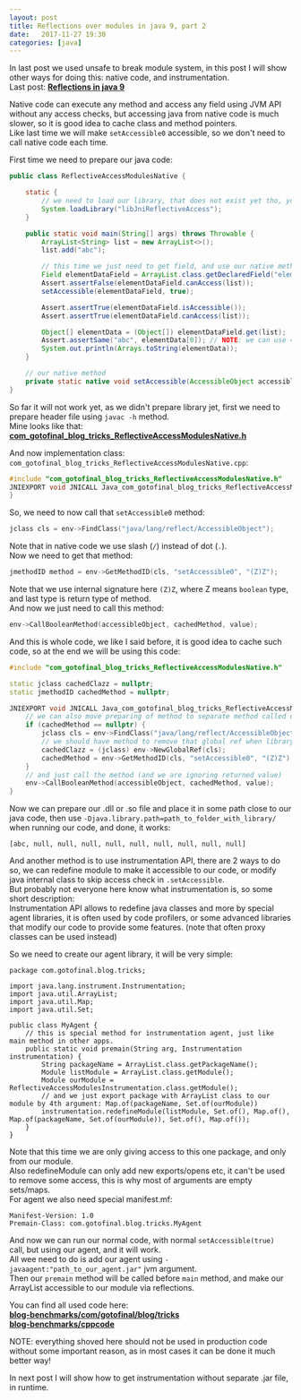 ```yaml
---
layout: post
title: Reflections over modules in java 9, part 2
date:   2017-11-27 19:30
categories: [java]
---
```


In last post we used unsafe to break module system, in this post I will show other ways for doing this: native code, and instrumentation.  
Last post: [**Reflections in java 9**](https://blog.gotofinal.com/java/2017/11/08/reflections-in-java-9.html)  

Native code can execute any method and access any field using JVM API without any access checks, but accessing java from native code is much slower, 
so it is good idea to cache class and method pointers.  
Like last time we will make `setAccessible0` accessible, so we don't need to call native code each time.  

First time we need to prepare our java code: 
```java
public class ReflectiveAccessModulesNative {

    static {
        // we need to load our library, that does not exist yet tho, you don't need to add .dll or .so, java will find valid file on given platform.
        System.loadLibrary("libJniReflectiveAccess");
    }

    public static void main(String[] args) throws Throwable {
        ArrayList<String> list = new ArrayList<>();
        list.add("abc");

        // this time we just need to get field, and use our native method to make it accessible
        Field elementDataField = ArrayList.class.getDeclaredField("elementData");
        Assert.assertFalse(elementDataField.canAccess(list));
        setAccessible(elementDataField, true);

        Assert.assertTrue(elementDataField.isAccessible());
        Assert.assertTrue(elementDataField.canAccess(list));

        Object[] elementData = (Object[]) elementDataField.get(list);
        Assert.assertSame("abc", elementData[0]); // NOTE: we can use ==/same, as "abc" is literal added to constant pool on compile time.
        System.out.println(Arrays.toString(elementData));
    }

    // our native method
    private static native void setAccessible(AccessibleObject accessibleObject, boolean value);
}
```
So far it will not work yet, as we didn't prepare library jet, first we need to prepare header file using `javac -h` method.  
Mine looks like that: [**com_gotofinal_blog_tricks_ReflectiveAccessModulesNative.h**](https://gist.github.com/GotoFinal/2cef981f42fc53c8581882e642a3d7e6)  

And now implementation class: `com_gotofinal_blog_tricks_ReflectiveAccessModulesNative.cpp`:
```cpp
#include "com_gotofinal_blog_tricks_ReflectiveAccessModulesNative.h"
JNIEXPORT void JNICALL Java_com_gotofinal_blog_tricks_ReflectiveAccessModulesNative_setAccessible(JNIEnv *env, jclass clazz, jobject accessibleObject, jboolean value) {
}
```
So, we need to now call that `setAccessible0` method:
```cpp
jclass cls = env->FindClass("java/lang/reflect/AccessibleObject");
```
Note that in native code we use slash (`/`) instead of dot (`.`).  
Now we need to get that method:  
```cpp
jmethodID method = env->GetMethodID(cls, "setAccessible0", "(Z)Z");
```
Note that we use internal signature here `(Z)Z`, where Z means `boolean` type, and last type is return type of method.  
And now we just need to call this method:  
```cpp
env->CallBooleanMethod(accessibleObject, cachedMethod, value);
```
And this is whole code, we like I said before, it is good idea to cache such code, so at the end we will be using this code:
```cpp
#include "com_gotofinal_blog_tricks_ReflectiveAccessModulesNative.h"

static jclass cachedClazz = nullptr;
static jmethodID cachedMethod = nullptr;

JNIEXPORT void JNICALL Java_com_gotofinal_blog_tricks_ReflectiveAccessModulesNative_setAccessible(JNIEnv *env, jclass clazz, jobject accessibleObject, jboolean value) {
    // we can also move preparing of method to separate method called once at load time to improve performance.
    if (cachedMethod == nullptr) {
        jclass cls = env->FindClass("java/lang/reflect/AccessibleObject");
        // we should have method to remove that global ref when library is no longer needed, but we will skip this part here too
        cachedClazz = (jclass) env->NewGlobalRef(cls);
        cachedMethod = env->GetMethodID(cls, "setAccessible0", "(Z)Z");
    }
    // and just call the method (and we are ignoring returned value)
    env->CallBooleanMethod(accessibleObject, cachedMethod, value);
}

```
Now we can prepare our .dll or .so file and place it in some path close to our java code, 
then use `-Djava.library.path=path_to_folder_with_library/` when running our code, and done, it works:
```
[abc, null, null, null, null, null, null, null, null, null]
```

And another method is to use instrumentation API, there are 2 ways to do so, we can redefine module to make it accessible to our code, 
or modify java internal class to skip access check in `.setAccessible`.  
But probably not everyone here know what instrumentation is, so some short description:  
Instrumentation API allows to redefine java classes and more by special agent libraries, it is often used by code profilers, or some advanced libraries that modify our code to provide some features. (note that often proxy classes can be used instead)  

So we need to create our agent library, it will be very simple:
```
package com.gotofinal.blog.tricks;

import java.lang.instrument.Instrumentation;
import java.util.ArrayList;
import java.util.Map;
import java.util.Set;

public class MyAgent {
    // this is special method for instrumentation agent, just like main method in other apps.
    public static void premain(String arg, Instrumentation instrumentation) {
        String packageName = ArrayList.class.getPackageName();
        Module listModule = ArrayList.class.getModule();
        Module ourModule = ReflectiveAccessModulesInstrumentation.class.getModule();
        // and we just export package with ArrayList class to our module by 4th argument: Map.of(packageName, Set.of(ourModule))
        instrumentation.redefineModule(listModule, Set.of(), Map.of(), Map.of(packageName, Set.of(ourModule)), Set.of(), Map.of());
    }
}
```
Note that this time we are only giving access to this one package, and only from our module.  
Also redefineModule can only add new exports/opens etc, it can't be used to remove some access, this is why most of arguments are empty sets/maps.  
For agent we also need special manifest.mf: 
```
Manifest-Version: 1.0
Premain-Class: com.gotofinal.blog.tricks.MyAgent
```
And now we can run our normal code, with normal `setAccessible(true)` call, but using our agent, and it will work.  
All wee need to do is add our agent using `-javaagent:"path_to_our_agent.jar"` jvm argument.  
Then our `premain` method will be called before `main` method, and make our ArrayList accessible to our module via reflections.  

You can find all used code here:  
[**blog-benchmarks/com/gotofinal/blog/tricks**](https://github.com/GotoFinal/blog-benchmarks/tree/master/basic/src/main/java/com/gotofinal/blog/tricks)  
[**blog-benchmarks/cppcode**](https://github.com/GotoFinal/blog-benchmarks/tree/master/basic/src/main/resources/cppcode)  


NOTE: everything shoved here should not be used in production code without some important reason, as in most cases it can be done it much better way!


In next post I will show how to get instrumentation without separate .jar file, in runtime. 